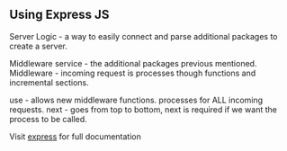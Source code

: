 ## Using Express JS
Server Logic - a way to easily connect and parse additional packages to create a server. 

Middleware service - the additional packages previous mentioned. 
Middleware - incoming request is processes though functions and incremental sections. 

use - allows new middleware functions. processes for ALL incoming requests. 
next - goes from top to bottom, next is required if we want the process to be called.
 
Visit [express](https://expressjs.com/) for full documentation 